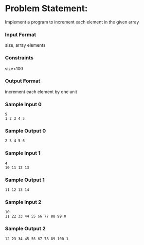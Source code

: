 # Problem Statement:

Implement a program to increment each element in the given array

### Input Format

size, array elements

### Constraints

size<100

### Output Format

increment each element by one unit

### Sample Input 0
```
5
1 2 3 4 5
```
### Sample Output 0
```
2 3 4 5 6
```
### Sample Input 1
```
4
10 11 12 13
```
### Sample Output 1
```
11 12 13 14
```
### Sample Input 2
```
10
11 22 33 44 55 66 77 88 99 0
```
### Sample Output 2
```
12 23 34 45 56 67 78 89 100 1
```

